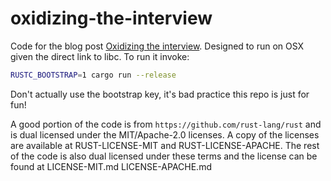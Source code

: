 # oxidizing-the-interview

Code for the blog post [Oxidizing the interview](). Designed to run on OSX given
the direct link to libc. To run it invoke:

```bash
RUSTC_BOOTSTRAP=1 cargo run --release
```

Don't actually use the bootstrap key, it's bad practice this repo is just for fun!

A good portion of the code is from `https://github.com/rust-lang/rust` and is
dual licensed under the MIT/Apache-2.0 licenses. A copy of the licenses are
available at RUST-LICENSE-MIT and RUST-LICENSE-APACHE. The rest of the code is also dual
licensed under these terms and the license can be found at LICENSE-MIT.md
LICENSE-APACHE.md
